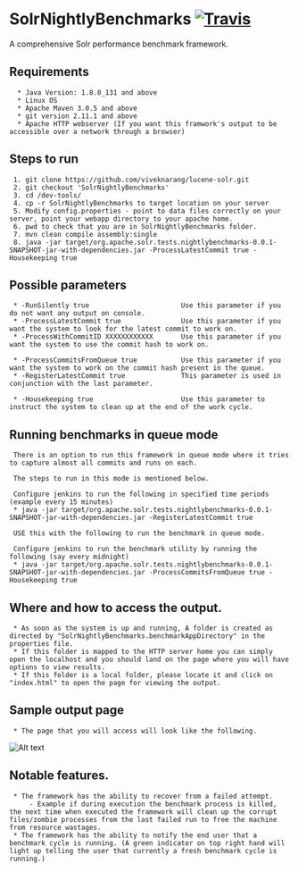 # SolrNightlyBenchmarks  [![Travis](https://img.shields.io/travis/rust-lang/rust.svg?style=plastic)]()

A comprehensive Solr performance benchmark framework.

## Requirements

      * Java Version: 1.8.0_131 and above
      * Linux OS
      * Apache Maven 3.0.5 and above
      * git version 2.11.1 and above
      * Apache HTTP webserver (If you want this framwork's output to be accessible over a network through a browser)

## Steps to run

     1. git clone https://github.com/viveknarang/lucene-solr.git
     2. git checkout 'SolrNightlyBenchmarks'
     3. cd /dev-tools/
     4. cp -r SolrNightlyBenchmarks to target location on your server
     5. Modify config.properties - point to data files correctly on your server, point your webapp directory to your apache home.
     6. pwd to check that you are in SolrNightlyBenchmarks folder. 
     7. mvn clean compile assembly:single
     8. java -jar target/org.apache.solr.tests.nightlybenchmarks-0.0.1-SNAPSHOT-jar-with-dependencies.jar -ProcessLatestCommit true -Housekeeping true 
     
## Possible parameters

     * -RunSilently true                       Use this parameter if you do not want any output on console.
     * -ProcessLatestCommit true               Use this parameter if you want the system to look for the latest commit to work on.
     * -ProcessWithCommitID XXXXXXXXXXXX       Use this parameter if you want the system to use the commit hash to work on.
     
     * -ProcessCommitsFromQueue true           Use this parameter if you want the system to work on the commit hash present in the queue.
     * -RegisterLatestCommit true              This parameter is used in conjunction with the last parameter. 
     
     * -Housekeeping true                      Use this parameter to instruct the system to clean up at the end of the work cycle.
     
## Running benchmarks in queue mode

     There is an option to run this framework in queue mode where it tries to capture almost all commits and runs on each. 
     
     The steps to run in this mode is mentioned below.
     
     Configure jenkins to run the following in specified time periods (example every 15 minutes) 
     * java -jar target/org.apache.solr.tests.nightlybenchmarks-0.0.1-SNAPSHOT-jar-with-dependencies.jar -RegisterLatestCommit true
     
     USE this with the following to run the benchmark in queue mode. 
     
     Configure jenkins to run the benchmark utility by running the following (say every midnight)
     * java -jar target/org.apache.solr.tests.nightlybenchmarks-0.0.1-SNAPSHOT-jar-with-dependencies.jar -ProcessCommitsFromQueue true -Housekeeping true 
     
## Where and how to access the output.

     * As soon as the system is up and running, A folder is created as directed by "SolrNightlyBenchmarks.benchmarkAppDirectory" in the properties file.
     * If this folder is mapped to the HTTP server home you can simply open the localhost and you should land on the page where you will have options to view results.
     * If this folder is a local folder, please locate it and click on "index.html" to open the page for viewing the output. 

## Sample output page
     * The page that you will access will look like the following. 

![Alt text](http://www.viveknarang.com/gsoc/snb_screenshot.PNG)

## Notable features.

     * The framework has the ability to recover from a failed attempt.
         - Example if during execution the benchmark process is killed, the next time when executed the framework will clean up the corrupt files/zombie processes from the last failed run to free the machine from resource wastages.
     * The framework has the ability to notify the end user that a benchmark cycle is running. (A green indicator on top right hand will light up telling the user that currently a fresh benchmark cycle is running.)
     
          
   
     
     

     
      
